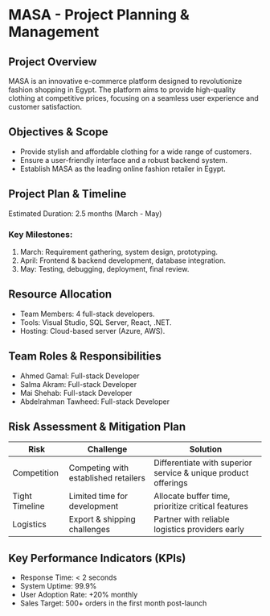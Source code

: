 # MASA - Project Planning & Management

## Project Overview
MASA is an innovative e-commerce platform designed to revolutionize fashion shopping in Egypt. The platform aims to provide high-quality clothing at competitive prices, focusing on a seamless user experience and customer satisfaction.

## Objectives & Scope
- Provide stylish and affordable clothing for a wide range of customers.
- Ensure a user-friendly interface and a robust backend system.
- Establish MASA as the leading online fashion retailer in Egypt.

## Project Plan & Timeline
Estimated Duration: 2.5 months (March - May)

### Key Milestones:
1. March: Requirement gathering, system design, prototyping.
2. April: Frontend & backend development, database integration.
3. May: Testing, debugging, deployment, final review.

## Resource Allocation
- Team Members: 4 full-stack developers.
- Tools: Visual Studio, SQL Server, React, .NET.
- Hosting: Cloud-based server (Azure, AWS).

## Team Roles & Responsibilities
- Ahmed Gamal: Full-stack Developer
- Salma Akram: Full-stack Developer
- Mai Shehab: Full-stack Developer
- Abdelrahman Tawheed: Full-stack Developer

## Risk Assessment & Mitigation Plan
| Risk | Challenge | Solution |
|------|----------|----------|
| Competition | Competing with established retailers | Differentiate with superior service & unique product offerings |
| Tight Timeline | Limited time for development | Allocate buffer time, prioritize critical features |
| Logistics | Export & shipping challenges | Partner with reliable logistics providers early |

## Key Performance Indicators (KPIs)
- Response Time: < 2 seconds
- System Uptime: 99.9%
- User Adoption Rate: +20% monthly
- Sales Target: 500+ orders in the first month post-launch
